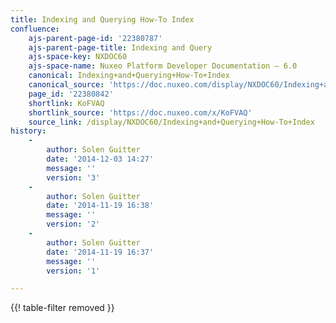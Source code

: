 ```yaml
---
title: Indexing and Querying How-To Index
confluence:
    ajs-parent-page-id: '22380787'
    ajs-parent-page-title: Indexing and Query
    ajs-space-key: NXDOC60
    ajs-space-name: Nuxeo Platform Developer Documentation — 6.0
    canonical: Indexing+and+Querying+How-To+Index
    canonical_source: 'https://doc.nuxeo.com/display/NXDOC60/Indexing+and+Querying+How-To+Index'
    page_id: '22380842'
    shortlink: KoFVAQ
    shortlink_source: 'https://doc.nuxeo.com/x/KoFVAQ'
    source_link: /display/NXDOC60/Indexing+and+Querying+How-To+Index
history:
    - 
        author: Solen Guitter
        date: '2014-12-03 14:27'
        message: ''
        version: '3'
    - 
        author: Solen Guitter
        date: '2014-11-19 16:38'
        message: ''
        version: '2'
    - 
        author: Solen Guitter
        date: '2014-11-19 16:37'
        message: ''
        version: '1'

---
```

{{! table-filter removed }}

&nbsp;

&nbsp;